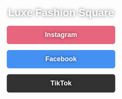 <!DOCTYPE html>
<html lang="ar" dir="rtl">
<head>
<meta charset="UTF-8">
<meta name="viewport" content="width=device-width, initial-scale=1.0">
<title>Luxe Fashion Square</title>
<style>
body {
  font-family: Tahoma, sans-serif;
  text-align: center;
  background: url('BACKGROUND.jpg') no-repeat center center fixed;
  background-size: cover;
  padding: 40px;
  color: white;
  text-shadow: 0 0 8px rgba(0,0,0,0.6);
}
a {
  display: block;
  margin: 16px auto;
  padding: 14px 20px;
  width: 250px;
  text-decoration: none;
  color: white;
  border-radius: 6px;
  font-size: 18px;
  font-weight: bold;
}
.instagram { background-color: #E4405FCC; }
.facebook { background-color: #1877F2CC; }
.tiktok { background-color: #000000CC; }
</style>
</head>
<body>
  <h1>Luxe Fashion Square</h1>
  <a class="instagram" href="https://www.instagram.com/luxefashionsquare?igsh=bDk4OTA5N3NsbGRv" target="_blank">Instagram</a>
  <a class="facebook" href="https://www.facebook.com/share/16awDNRnks/?mibextid=wwXIfr" target="_blank">Facebook</a>
  <a class="tiktok" href="https://www.tiktok.com/@luxefashionsqua?_t=ZS-90xUktYsDeD&_r=1" target="_blank">TikTok</a>
</body>
</html>
